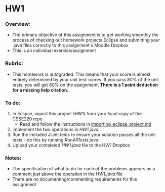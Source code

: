 # HW1

### Overview:
- The primary objective of this assignment is to get working smoothly the process of checking out homework projects Eclipse and submitting your .java files correctly to this assignment's Moodle Dropbox
- This is an individual exercise/assignment

### Rubric:
- This homework is autograded. This means that your score is almost entirely determined by your unit test scores. If you pass 80% of the unit tests, you will get 80% on the assignment. **There is a 1 point deduction for a missing help citation.**

### To do:
1. In Eclipse, import this project (HW1) from your *local copy* of the CSSE220 repo
   - Read and follow the instructions in [importing_eclipse_project.md](https://github.com/RHIT-CSSE/csse220/tree/master/Docs/importing_eclipse_project.md)
2. Implement the two operations in *HW1.java*
3. Run the included JUnit tests to ensure your solution passes all the unit tests - do this by running *RunAllTests.java*
4. Upload your completed *HW1.java* file to the HW1 Dropbox

### Notes:
- The specification of what to do for each of the problems appears as a comment just above the operation in the *HW1.java* file
- There are no documenting/commenting requirements for this assignment